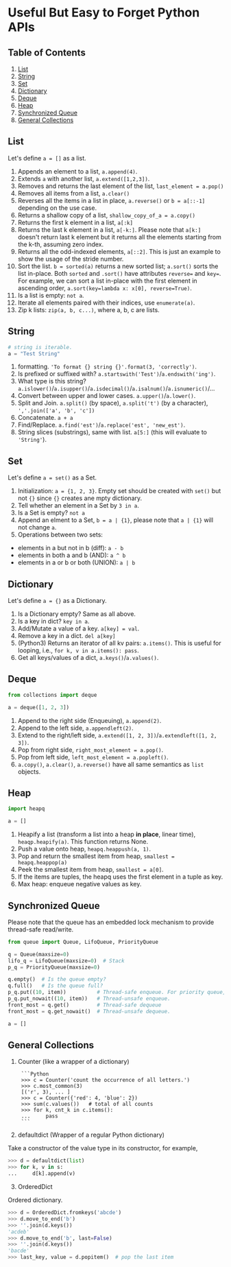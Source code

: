 # Useful But Easy to Forget Python APIs

## Table of Contents
1. [List](#list)
2. [String](#string)
3. [Set](#set)
4. [Dictionary](#dictionary)
5. [Deque](#deque)
6. [Heap](#heap)
7. [Synchronized Queue](#synchronized-queue)
8. [General Collections](#general-collections)

## List

Let's define `a = []` as a list.

1. Appends an element to a list, `a.append(4)`.
2. Extends `a` with another list, `a.extend([1,2,3])`.
3. Removes and returns the last element of the list, `last_element = a.pop()`
4. Removes all items from a list, `a.clear()`
5. Reverses all the items in a list in place, `a.reverse()` or `b = a[::-1]` depending on the use case.
6. Returns a shallow copy of a list, `shallow_copy_of_a = a.copy()`
7. Returns the first k element in a list, `a[:k]`
8. Returns the last k element in a list, `a[-k:]`. Please note that `a[k:]` doesn't return last k element
but it returns all the elements starting from the k-th, assuming zero index.
9. Returns all the odd-indexed elements, `a[::2]`. This is just an example to show the usage of the stride number.
10. Sort the list. `b = sorted(a)` returns a new sorted list; `a.sort()` sorts the list in-place. Both
`sorted` and `.sort()` have attributes `reverse=` and `key=`. For example, we can sort a list in-place with
the first element in ascending order, `a.sort(key=lambda x: x[0], reverse=True)`.
11. Is a list is empty: `not a`.
12. Iterate all elements paired with their indices, use `enumerate(a)`.
13. Zip k lists: `zip(a, b, c...)`, where a, b, c are lists.

## String

```Python
# string is iterable.
a = "Test String"
```
1. formatting. `'To format {} string {}'.format(3, 'correctly')`.
2. Is prefixed or suffixed with? `a.startswith('Test')`/`a.endswith('ing')`.
3. What type is this string? `a.islower()`/`a.isupper()`/`a.isdecimal()`/`a.isalnum()`/`a.isnumeric()`/...
4. Convert between upper and lower cases. `a.upper()`/`a.lower()`.
5. Split and Join. `a.split()` (by space), `a.split('t')` (by a character), `','.join(['a', 'b', 'c'])`
6. Concatenate. `a + a`
7. Find/Replace. `a.find('est')`/`a.replace('est', 'new_est')`.
8. String slices (substrings), same with list. `a[5:]` (this will evaluate to `'String'`).

## Set

Let's define `a = set()` as a Set.

1. Initialization: `a = {1, 2, 3}`. Empty set should be created with `set()` but not `{}` since `{}` creates ane mpty dictionary.
2. Tell whether an element in a Set by `3 in a`.
3. Is a Set is empty? `not a`
4. Append an elment to a Set, `b = a | {1}`, please note that `a | {1}` will not change `a`.
5. Operations between two sets:
  + elements in a but not in b (diff): `a - b`
  + elements in both a and b (AND): `a ^ b`
  + elements in a or b or both (UNION): `a | b`

## Dictionary

Let's define `a = {}` as a Dictionary.

1. Is a Dictionary empty? Same as all above.
2. Is a key in dict? `key in a`.
3. Add/Mutate a value of a key. `a[key] = val`.
4. Remove a key in a dict. `del a[key]`
5. (Python3) Returns an iterator of all kv pairs: `a.items()`. This is useful for looping, i.e., `for k, v in a.items(): pass`.
6. Get all keys/values of a dict, `a.keys()`/`a.values()`.

## Deque

```Python
from collections import deque

a = deque([1, 2, 3])
```

1. Append to the right side (Enqueuing), `a.append(2)`.
2. Append to the left side, `a.appendleft(2)`.
3. Extend to the right/left side, `a.extend([1, 2, 3])`/`a.extendleft([1, 2, 3])`.
4. Pop from right side, `right_most_element = a.pop()`.
5. Pop from left side, `left_most_element = a.popleft()`.
6. `a.copy()`, `a.clear()`, `a.reverse()` have all same semantics as `list` objects.

## Heap

```Python
import heapq

a = []
```

1. Heapify a list (transform a list into a heap **in place**, linear time), `heaqp.heapify(a)`. This function returns None.
2. Push a value onto heap, `heapq.heappush(a, 1)`.
3. Pop and return the smallest item from heap, `smallest = heapq.heappop(a)`
4. Peek the smallest item from heap, `smallest = a[0]`.
5. If the items are tuples, the heapq uses the first element in a tuple as key.
6. Max heap: enqueue negative values as key.

## Synchronized Queue

Please note that the queue has an embedded lock mechanism to provide thread-safe read/write.

```Python
from queue import Queue, LifoQueue, PriorityQueue

q = Queue(maxsize=0)
lifo_q = LifoQueue(maxsize=0)  # Stack
p_q = PriorityQueue(maxsize=0)

q.empty()  # Is the queue empty?
q.full()   # Is the queue full?
p_q.put((10, item))          # Thread-safe enqueue. For priority queue, 10 is the priority num.
p_q.put_nowait((10, item))   # Thread-unsafe enqueue.
front_most = q.get()         # Thread-safe dequeue
front_most = q.get_nowait()  # Thread-unsafe dequeue.

a = []
```

## General Collections

1. Counter (like a wrapper of a dictionary)

        ```Python
        >>> c = Counter('count the occurrence of all letters.')
        >>> c.most_common(3)
        [('r', 3), ... ]
        >>> c = Counter({'red': 4, 'blue': 2})
        >>> sum(c.values())   # total of all counts
        >>> for k, cnt_k in c.items():
        ...     pass
        ```

2. defaultdict (Wrapper of a regular Python dictionary)

  Take a constructor of the value type in its constructor, for example,

  ```Python
  >>> d = defaultdict(list)
  >>> for k, v in s:
  ...     d[k].append(v)
  ```

3. OrderedDict

  Ordered dictionary.

  ```Python
  >>> d = OrderedDict.fromkeys('abcde')
  >>> d.move_to_end('b')
  >>> ''.join(d.keys())
  'acdeb'
  >>> d.move_to_end('b', last=False)
  >>> ''.join(d.keys())
  'bacde'
  >>> last_key, value = d.popitem()  # pop the last item
  ```
